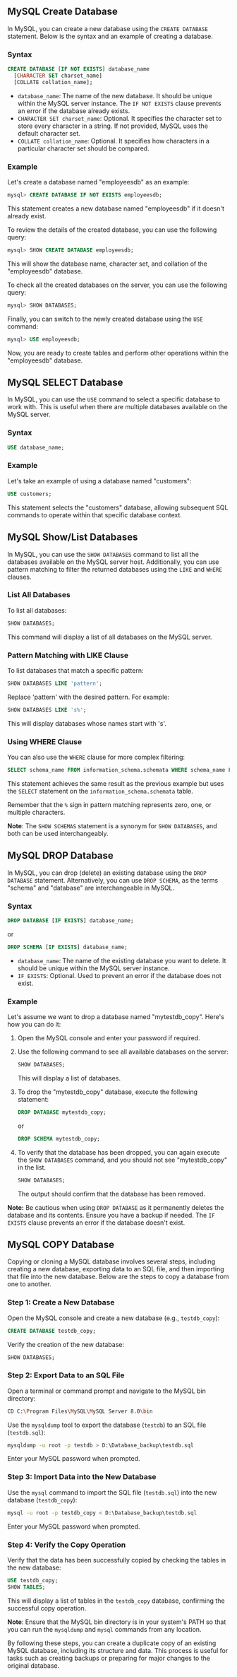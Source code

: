 ## MySQL Create Database

In MySQL, you can create a new database using the `CREATE DATABASE` statement. Below is the syntax and an example of creating a database.

### Syntax

```sql
CREATE DATABASE [IF NOT EXISTS] database_name
  [CHARACTER SET charset_name]
  [COLLATE collation_name];
```

- `database_name`: The name of the new database. It should be unique within the MySQL server instance. The `IF NOT EXISTS` clause prevents an error if the database already exists.
- `CHARACTER SET charset_name`: Optional. It specifies the character set to store every character in a string. If not provided, MySQL uses the default character set.
- `COLLATE collation_name`: Optional. It specifies how characters in a particular character set should be compared.

### Example

Let's create a database named "employeesdb" as an example:

```sql
mysql> CREATE DATABASE IF NOT EXISTS employeesdb;
```

This statement creates a new database named "employeesdb" if it doesn't already exist.

To review the details of the created database, you can use the following query:

```sql
mysql> SHOW CREATE DATABASE employeesdb;
```

This will show the database name, character set, and collation of the "employeesdb" database.

To check all the created databases on the server, you can use the following query:

```sql
mysql> SHOW DATABASES;
```

Finally, you can switch to the newly created database using the `USE` command:

```sql
mysql> USE employeesdb;
```

Now, you are ready to create tables and perform other operations within the "employeesdb" database.


## MySQL SELECT Database

In MySQL, you can use the `USE` command to select a specific database to work with. This is useful when there are multiple databases available on the MySQL server.

### Syntax

```sql
USE database_name;
```

### Example

Let's take an example of using a database named "customers":

```sql
USE customers;
```

This statement selects the "customers" database, allowing subsequent SQL commands to operate within that specific database context.

## MySQL Show/List Databases

In MySQL, you can use the `SHOW DATABASES` command to list all the databases available on the MySQL server host. Additionally, you can use pattern matching to filter the returned databases using the `LIKE` and `WHERE` clauses.

### List All Databases

To list all databases:

```sql
SHOW DATABASES;
```

This command will display a list of all databases on the MySQL server.

### Pattern Matching with LIKE Clause

To list databases that match a specific pattern:

```sql
SHOW DATABASES LIKE 'pattern';
```

Replace 'pattern' with the desired pattern. For example:

```sql
SHOW DATABASES LIKE 's%';
```

This will display databases whose names start with 's'.

### Using WHERE Clause

You can also use the `WHERE` clause for more complex filtering:

```sql
SELECT schema_name FROM information_schema.schemata WHERE schema_name LIKE 's%';
```

This statement achieves the same result as the previous example but uses the `SELECT` statement on the `information_schema.schemata` table.

Remember that the `%` sign in pattern matching represents zero, one, or multiple characters.

**Note**: The `SHOW SCHEMAS` statement is a synonym for `SHOW DATABASES`, and both can be used interchangeably.

## MySQL DROP Database

In MySQL, you can drop (delete) an existing database using the `DROP DATABASE` statement. Alternatively, you can use `DROP SCHEMA`, as the terms "schema" and "database" are interchangeable in MySQL.

### Syntax

```sql
DROP DATABASE [IF EXISTS] database_name;
```

or

```sql
DROP SCHEMA [IF EXISTS] database_name;
```

- `database_name`: The name of the existing database you want to delete. It should be unique within the MySQL server instance.
- `IF EXISTS`: Optional. Used to prevent an error if the database does not exist.

### Example

Let's assume we want to drop a database named "mytestdb_copy". Here's how you can do it:

1. Open the MySQL console and enter your password if required.

2. Use the following command to see all available databases on the server:

   ```sql
   SHOW DATABASES;
   ```

   This will display a list of databases.

3. To drop the "mytestdb_copy" database, execute the following statement:

   ```sql
   DROP DATABASE mytestdb_copy;
   ```

   or

   ```sql
   DROP SCHEMA mytestdb_copy;
   ```

4. To verify that the database has been dropped, you can again execute the `SHOW DATABASES` command, and you should not see "mytestdb_copy" in the list.

   ```sql
   SHOW DATABASES;
   ```

   The output should confirm that the database has been removed.

**Note:** Be cautious when using `DROP DATABASE` as it permanently deletes the database and its contents. Ensure you have a backup if needed. The `IF EXISTS` clause prevents an error if the database doesn't exist.


## MySQL COPY Database

Copying or cloning a MySQL database involves several steps, including creating a new database, exporting data to an SQL file, and then importing that file into the new database. Below are the steps to copy a database from one to another.

### Step 1: Create a New Database

Open the MySQL console and create a new database (e.g., `testdb_copy`):

```sql
CREATE DATABASE testdb_copy;
```

Verify the creation of the new database:

```sql
SHOW DATABASES;
```

### Step 2: Export Data to an SQL File

Open a terminal or command prompt and navigate to the MySQL bin directory:

```bash
CD C:\Program Files\MySQL\MySQL Server 8.0\bin
```

Use the `mysqldump` tool to export the database (`testdb`) to an SQL file (`testdb.sql`):

```bash
mysqldump -u root -p testdb > D:\Database_backup\testdb.sql
```

Enter your MySQL password when prompted.

### Step 3: Import Data into the New Database

Use the `mysql` command to import the SQL file (`testdb.sql`) into the new database (`testdb_copy`):

```bash
mysql -u root -p testdb_copy < D:\Database_backup\testdb.sql
```

Enter your MySQL password when prompted.

### Step 4: Verify the Copy Operation

Verify that the data has been successfully copied by checking the tables in the new database:

```sql
USE testdb_copy;
SHOW TABLES;
```

This will display a list of tables in the `testdb_copy` database, confirming the successful copy operation.

**Note**: Ensure that the MySQL bin directory is in your system's PATH so that you can run the `mysqldump` and `mysql` commands from any location.

By following these steps, you can create a duplicate copy of an existing MySQL database, including its structure and data. This process is useful for tasks such as creating backups or preparing for major changes to the original database.
